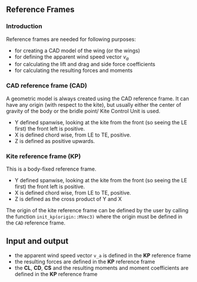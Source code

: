 ## Reference Frames

### Introduction
Reference frames are needed for following purposes:
- for creating a CAD model of the wing (or the wings)
- for defining the apparent wind speed vector $v_a$
- for calculating the lift and drag and side force coefficients
- for calculating the resulting forces and moments

### CAD reference frame (CAD)
A geometric model is always created using the CAD reference frame.
It can have any origin (with respect to the kite), but usually either the center of gravity of the body or the bridle point/ Kite Control Unit is used. 

- Y defined spanwise, looking at the kite from the front (so seeing the LE first) the front left is positive.
- X is defined chord wise, from LE to TE, positive.
- Z is defined as positive upwards.

### Kite reference frame (KP)
This is a body-fixed reference frame.
- Y defined spanwise, looking at the kite from the front (so seeing the LE first) the front left is positive.
- X is defined chord wise, from LE to TE, positive.
- Z is defined as the cross product of Y and X

The origin of the kite reference frame can be defined by the user by calling the function `init_kp(origin::MVec3)` where the origin must be defined in the `CAD` reference frame.

## Input and output
- the apparent wind speed vector `v_a` is defined in the **KP** reference frame
- the resulting forces are defined in the **KP** reference frame
- the **CL**, **CD**, **CS** and the resulting moments and moment coefficients are defined in the **KP** reference frame